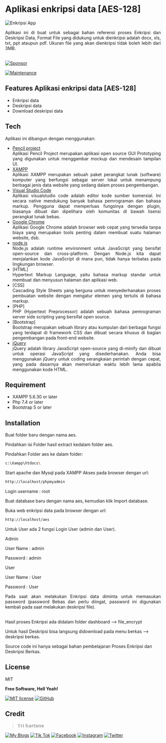 # Aplikasi enkripsi data [AES-128]

![Enkripsi App](https://github.com/novri3h/aplikasi-enkripsi-data-AES-128/assets/25641359/353e7962-19b4-425f-9851-e8204be9822c)


<div style="text-align: justify;">Aplikasi ini di buat untuk sebagai bahan referensi proses Enkripsi dan Deskripsi Data, Format File yang didukung untuk dienkripsi adalah docx, xls, txt, ppt ataupun pdf. Ukuran file yang akan dienkripsi tidak boleh lebih dari 3MB.</div>
<br>

[![Sponsor](https://img.shields.io/badge/sponsor-30363D?style=for-the-badge&logo=GitHub-Sponsors&logoColor=#white)](https://trakteer.id/nadhif_studio)

[![Maintenance](https://img.shields.io/badge/Maintained%3F-yes-green.svg)](https://github.com/novri3h/aplikasi-enkripsi-data-AES-128/graphs/commit-activity)

## Features Aplikasi enkripsi data [AES-128]

- Enkripsi data
- Deskripsi data
- Download deskripsi data

## Tech

Aplikasi ini dibangun dengan menggunakan:

- [Pencil project](https://pencil.evolus.vn)<div align="justify">Aplikasi Pencil Project merupakan aplikasi open source GUI Prototyping yang digunakan untuk 
  menggambar mockup dan 
  mendesain tampilan UI.</div>
- [XAMPP](https://www.apachefriends.org/download.html)<div align="justify">Aplikasi XAMPP merupakan sebuah paket perangkat lunak (software) komputer yang berfungsi 
  sebagai server lokal untuk menampung berbagai jenis data website yang sedang dalam proses pengembangan.</div>
- [Visual Studio Code](https://code.visualstudio.com/download)<div align="justify">Aplikasi visualstudio code adalah editor kode sumber komersial. Ini 
  secara native mendukung banyak bahasa pemrograman dan bahasa markup. Pengguna dapat memperluas fungsinya dengan plugin, biasanya dibuat dan dipelihara oleh 
  komunitas di bawah lisensi perangkat lunak bebas.</div>
- [Google Chrome](https://www.google.com/chrome)<div align="justify">Aplikasi Google Chrome adalah browser web cepat yang tersedia tanpa biaya yang 
  merupakan tools penting dalam membuat suatu halaman website, dsb.</div>
- [node.js]<div align="justify">Node.js adalah runtime environment untuk JavaScript yang bersifat open-source dan cross-platform. Dengan Node.js kita 
  dapat menjalankan kode JavaScript di mana pun, tidak hanya terbatas pada lingkungan browser.</div>
- [HTML]<div align="justify">Hypertext Markup Language, yaitu bahasa markup standar untuk membuat dan menyusun halaman dan aplikasi web.</div>
- [CSS]<div align="justify">Cascading Style Sheets yang berguna untuk menyederhanakan proses pembuatan website dengan mengatur elemen yang tertulis di 
  bahasa markup.</div>
- [PHP]<div align="justify">PHP (Hypertext Preprocessor) adalah sebuah bahasa pemrograman server side scripting yang bersifat open source.</div>
- [Bootstrap]<div align="justify">Bootstrap merupakan sebuah library atau kumpulan dari berbagai fungsi yang terdapat di framework CSS dan dibuat secara 
  khusus di bagian pengembangan pada front-end website.</div>
- [jQuery]<div align="justify">jQuery adalah library JavaScript open-source yang di-minify dan dibuat untuk operasi JavaScript yang disederhanakan. Anda 
  bisa menggunakan jQuery untuk coding serangkaian perintah dengan cepat, yang pada dasarnya akan memerlukan waktu lebih lama apabila menggunakan kode HTML.</div>

## Requirement

- XAMPP 5.6.30 or later
- Php 7.4 or later
- Bootstrap 5 or later

## Installation

Buat folder baru dengan nama aes.

Pindahkan isi Folder hasil extract kedalam folder aes.

Pindahkan Folder aes ke dalam folder:
```sh
c:\Xampp\htdocs\
```

Start apache dan Mysql pada XAMPP
Akses pada browser dengan url:
```sh
http://localhost/phpmyadmin
```
Login username : root

Buat database baru dengan nama aes, kemudian klik Import database.

Buka web enkripsi data pada browser dengan url:
```sh
http://localhost/aes
```

Untuk User ada 2 fungsi Login User (admin dan User).

Admin

User Name : admin

Password  : admin

User

User Name : User

Password  : User

<div align="justify">Pada saat akan melakukan Enkripsi data diminta untuk memasukan password (password Bebas dan perlu diingat, password ini digunakan kembali pada saat melakukan deskripsi file).</div> 
<br>

Hasil proses Enkripsi ada didalam folder dashboard --> file_encrypt
<br>

Untuk hasil Deskripsi bisa langsung didownload pada menu berkas --> deskripsi berkas.

Source code ini hanya sebagai bahan pembelajaran Proses Enkripsi dan Deskripsi Berkas.

## License

MIT

**Free Software, Hell Yeah!**

[//]: # (These are reference links used in the body of this note and get stripped out when the markdown processor does its job. There is no need to format nicely because it shouldn't be seen. Thanks SO - http://stackoverflow.com/questions/4823468/store-comments-in-markdown-syntax)

   [dill]: <https://github.com/joemccann/dillinger>
   [git-repo-url]: <https://github.com/joemccann/dillinger.git>
   [john gruber]: <http://daringfireball.net>
   [df1]: <http://daringfireball.net/projects/markdown/>
   [markdown-it]: <https://github.com/markdown-it/markdown-it>
   [Ace Editor]: <http://ace.ajax.org>
   [node.js]: <http://nodejs.org>
   [Twitter Bootstrap]: <http://twitter.github.com/bootstrap/>
   [jQuery]: <http://jquery.com>
   [@tjholowaychuk]: <http://twitter.com/tjholowaychuk>
   [express]: <http://expressjs.com>
   [AngularJS]: <http://angularjs.org>
   [Gulp]: <http://gulpjs.com>

   [PlDb]: <https://github.com/joemccann/dillinger/tree/master/plugins/dropbox/README.md>
   [PlGh]: <https://github.com/joemccann/dillinger/tree/master/plugins/github/README.md>
   [PlGd]: <https://github.com/joemccann/dillinger/tree/master/plugins/googledrive/README.md>
   [PlOd]: <https://github.com/joemccann/dillinger/tree/master/plugins/onedrive/README.md>
   [PlMe]: <https://github.com/joemccann/dillinger/tree/master/plugins/medium/README.md>
   [PlGa]: <https://github.com/RahulHP/dillinger/blob/master/plugins/googleanalytics/README.md>

   [![MIT license](https://img.shields.io/badge/License-MIT-blue.svg)](https://lbesson.mit-license.org/) [![GitHub](https://badgen.net/badge/icon/github?icon=github&label)](https://github.com)

## Credit
> 𝕋𝕣𝕚 𝕙𝕒𝕣𝕥𝕠𝕟𝕠


[![My Blogs](https://img.shields.io/badge/Blogger-FF5722?style=for-the-badge&logo=blogger&logoColor=white)](https://bit.ly/M-UMKM) [![Tik Tok](https://img.shields.io/badge/TikTok-000000?style=for-the-badge&logo=tiktok&logoColor=white)](https://www.tiktok.com/@nadhif.studio) [![Facebook](https://img.shields.io/badge/Facebook-1877F2?style=for-the-badge&logo=facebook&logoColor=white)](https://www.facebook.com/semut.nunggings/) [![Instagram](https://img.shields.io/badge/Instagram-E4405F?style=for-the-badge&logo=instagram&logoColor=white)](https://www.instagram.com/nadhif.studio/) [![Twitter](https://img.shields.io/badge/Twitter-1DA1F2?style=for-the-badge&logo=twitter&logoColor=white)](https://www.twitter.com/@ThE_dUduLs/)
